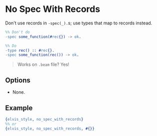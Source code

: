 # No Spec With Records

Don't use records in `-spec(_).`s; use types that map to records instead.

```erlang
%% Don't do
-spec some_function(#rec{}) -> ok.

%% Do
-type rec() :: #rec{}.
-spec some_function(rec()) -> ok.
```

> Works on `.beam` file? Yes!

## Options

- None.

## Example

```erlang
{elvis_style, no_spec_with_records}
%% or
{elvis_style, no_spec_with_records, #{}}
```
